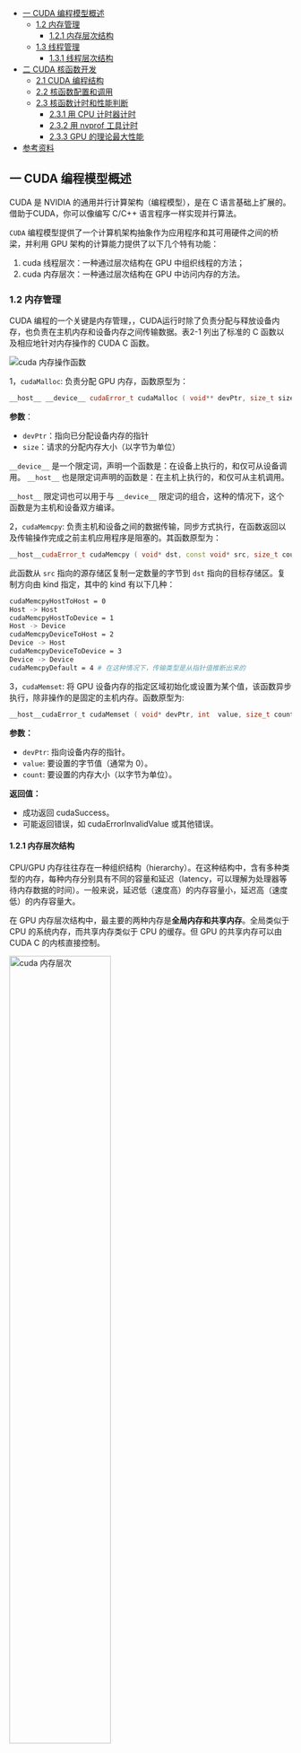 - [一 CUDA 编程模型概述](#一-cuda-编程模型概述)
  - [1.2 内存管理](#12-内存管理)
    - [1.2.1 内存层次结构](#121-内存层次结构)
  - [1.3 线程管理](#13-线程管理)
    - [1.3.1 线程层次结构](#131-线程层次结构)
- [二 CUDA 核函数开发](#二-cuda-核函数开发)
  - [2.1 CUDA 编程结构](#21-cuda-编程结构)
  - [2.2 核函数配置和调用](#22-核函数配置和调用)
  - [2.3 核函数计时和性能判断](#23-核函数计时和性能判断)
    - [2.3.1 用 CPU 计时器计时](#231-用-cpu-计时器计时)
    - [2.3.2 用 nvprof 工具计时](#232-用-nvprof-工具计时)
    - [2.3.3 GPU 的理论最大性能](#233-gpu-的理论最大性能)
- [参考资料](#参考资料)

## 一 CUDA 编程模型概述

CUDA 是 NVIDIA 的通用并行计算架构（编程模型），是在 C 语言基础上扩展的。借助于CUDA，你可以像编写 C/C++ 语言程序一样实现并行算法。

`CUDA` 编程模型提供了一个计算机架构抽象作为应用程序和其可用硬件之间的桥梁，并利用 GPU 架构的计算能力提供了以下几个特有功能：
1. cuda 线程层次：一种通过层次结构在 GPU 中组织线程的方法；
2. cuda 内存层次：一种通过层次结构在 GPU 中访问内存的方法。

### 1.2 内存管理

CUDA 编程的一个关键是内存管理，，CUDA运行时除了负责分配与释放设备内存，也负责在主机内存和设备内存之间传输数据。表2-1 列出了标准的 C 函数以及相应地针对内存操作的 CUDA C 函数。

![cuda 内存操作函数](../images/cuda_program_model/cuda_memory_manage.png)

1，`cudaMalloc`: 负责分配 GPU 内存，函数原型为：
```cpp
__host__ ​__device__ ​cudaError_t cudaMalloc ( void** devPtr, size_t size )
```

**参数**：
- `devPtr`：指向已分配设备内存的指针
- `size`：请求的分配内存大小（以字节为单位）

`__device__` 是一个限定词，声明一个函数是：在设备上执行的，和仅可从设备调用。
`__host__` 也是限定词声明的函数是：在主机上执行的，和仅可从主机调用。

`__host__` 限定词也可以用于与 `__device__` 限定词的组合，这种的情况下，这个函数是为主机和设备双方编译。

2，`cudaMemcpy`: 负责主机和设备之间的数据传输，同步方式执行，在函数返回以及传输操作完成之前主机应用程序是阻塞的。其函数原型为：

```cpp
__host__​cudaError_t cudaMemcpy ( void* dst, const void* src, size_t count, cudaMemcpyKind kind )
```

此函数从 `src` 指向的源存储区复制一定数量的字节到 `dst` 指向的目标存储区。复制方向由 kind 指定，其中的 kind 有以下几种：

```bash
cudaMemcpyHostToHost = 0
Host -> Host
cudaMemcpyHostToDevice = 1
Host -> Device
cudaMemcpyDeviceToHost = 2
Device -> Host
cudaMemcpyDeviceToDevice = 3
Device -> Device
cudaMemcpyDefault = 4 # 在这种情况下，传输类型是从指针值推断出来的
```

3，`cudaMemset`: 将 GPU 设备内存的指定区域初始化或设置为某个值，该函数异步执行，除非操作的是固定的主机内存。函数原型为:

```c
__host__​cudaError_t cudaMemset ( void* devPtr, int  value, size_t count )
```

**参数：**
- `devPtr`: 指向设备内存的指针。
- `value`: 要设置的字节值（通常为 0）。
- `count`: 要设置的内存大小（以字节为单位）。

**返回值：**
- 成功返回 cudaSuccess。
- 可能返回错误，如 cudaErrorInvalidValue 或其他错误。

#### 1.2.1 内存层次结构

CPU/GPU 内存往往存在一种组织结构（hierarchy）。在这种结构中，含有多种类型的内存，每种内存分别具有不同的容量和延迟（latency，可以理解为处理器等待内存数据的时间）。一般来说，延迟低（速度高）的内存容量小，延迟高（速度低）的内存容量大。

在 GPU 内存层次结构中，最主要的两种内存是**全局内存和共享内存**。全局类似于 CPU 的系统内存，而共享内存类似于 CPU 的缓存。但 GPU 的共享内存可以由 CUDA C 的内核直接控制。

<img src="../images/cuda_program_model/memory_hierarchy.png" width="60%" alt="cuda 内存层次">

### 1.3 线程管理

当核函数在主机端启动时，它的执行会移动到设备上，此时设备中会产生大量的线程并且每个线程都执行由核函数指定的语句。**由一个内核 `kernel` 启动所产生的所有线程统称为一个网格 `grid`，同一网格中的所有线程共享相同的全局内存空间。一个网格由多个线程块 `block` 构成，一个线程块包含一组线程 `thread`**，同一线程块内的线程协作可以通过同步和共享内存方式实现。线程的层次结构如下图所示:

<img src="../images/cuda_program_model/cuda_thread_structue.png" width="60%" alt="cuda线程层次结构">

不同块内的线程不能协作，每个块和块内的线程都有一个唯一的 ID。线程 ID = $(\text{blockIdx} * \text{blockDim})+\text{threadIdx}$
- `threadIdx` – 线程 ID（块内的线程索引）
- `blockIdx` – 块 ID（线程块在线程网格内的索引）
- `blockDim` – 块的尺寸

当执行一个核函数时，**CUDA 运行时为每个线程分配坐标变量 blockIdx（块索引） 和 threadIdx（线程索引）**，每个线程也都可以输出自己的线程索引、块索引、块维度和网格维度。

blockIdx 和 threadIdx 都是 `dim3` 类型的变量，基于 `uint3` 定义的整数型向量，包含 `3` 个无符号整数的结构，可以通过 `x、y、z` 三个字段来指定。

```cpp
blockIdx.x
blockIdx.y
blockIdx.z
threadIdx.x
threadIdx.y
threadIdx.z
```

**在启动内核之前需要先定义主机端的网格和块变量**，并从主机端通过由 `x、y、z` 三个字段决定的矢量结构来访问它们。注意，**网格大小是块大小的倍数**。

```cpp
int N = 1000;
dim3 block (1024);
dim3 grid ((N + block.x - 1) / block.x)
```

**注意**：使用 $(\text{N} + \text{block.x} - 1) / \text{block.x}$ 而不是 $\text{N} / \text{block.x}$ 的原因是为了**处理未对齐的元素和向上取整**。

对于一个给定的数据大小，确定网格和块尺寸的一般步骤为：
1. 确定块的大小
2. 在已知数据大小和块大小的基础上计算网格维度

而要确定块尺寸，通常需要考虑：
- 内核的性能特性
- GPU 资源的限制

#### 1.3.1 线程层次结构

内核启动的网格和线程块的维度会影响性能（优化途径），另外网格和线程块的维度是存在限制的，线程块的主要限制因素就是可利用的计算资源，如寄存器，共享内存等。网格和线程块从逻辑上代表了一个核函数的线程层次结构。

<img src="../images/cuda_program_model/thread_hierarchy.png" width="60%" alt="线程层次结构">

## 二 CUDA 核函数开发

### 2.1 CUDA 编程结构

在 CUDA 的架构下，一个程序分为两个部份：`host` 端和 `device` 端。Host 端是指在 CPU 上执行的部份，而 device 端则是 GPU 上执行的部份。Device 端的程序又称为 "kernel"。通常 host 端程序会将数据准备好后，复制到 GPU 内存中，再由 GPU 执行 device 端程序，完成后再由 host 端程序将结果从 GPU 内存中取回。

**CUDA 开发基本思路**:
1. 为主机和设备分配相同大小的内存
2. 将数据从主机传送到设备
3. 运行**内核 kernel 函数**对数据进行计算
4. 将数据传回主机

cuda c 程序代码主逻辑：
```c
int main( void) {
    /* 1. allocate memory on GPU */
    /* 2. Copy data from Host to GPU */
    /* 3. Execute GPU kernel */
    /* 4. Copy data from GPU back to Host */
    /* 5. Free GPU memory */
    return 0;
}
```

### 2.2 核函数配置和调用

**1，核函数配置**

```cpp
// 核函数调用形式
kernel_name<<<gird, block>>>(argument list); 
```

`<<<>>>` 运算符内是核函数的执行配置，利用执行配置可以指定线程在 GPU 上调度运行的方式，即。执行配置参数：
- 第一个值是**网格 grid 维度**，也就是启动块的数目。
- 第二个值是**线程块 block 维度**，也就是每个块中线程的数目。

这也意味着通过指定网格和块的维度，我们可以配置：
- **内核函数中线程的数目**；
- **内核中使用的线程布局**。

同一个块中的线程之间可以相互协作，不同块内的线程不能协作。



**1，核函数和变量类型修饰符**

核函数修饰符：
- `__device__`:在设备端执行和调用。
- `__global__`: 在设备端执行，可从主机端也可从计算能力在 3 以上的设备中调用。
- `__host__`: 在主机端执行和调用。

```c
void increment_cpu(float *a, float b, int N) // CPU program
__global__ void increment_gpu(float *a, float b, int N) // GPU program
```

注意，`__device__` 和 `__host__` 修饰符可以一齐使用，这样函数可以同时在主机和设备端进行编译。核函数是在设备端执行的代码，核函数具有以下限制:
- 只能访问设备内存
- 必须具有 `void` 返回类型
- 不支持可变数量的参数
- 不支持静态变量
- 显示异步行为

变量类型修饰符（用于指定变量的存储方式）：
- `__device__`: 存储在全局内存中
- `__shared__`: 存储在共享内存中
- `__constant__`: 存储在常量内存中

```c
__global__ void increment_gpu(float *a, float b, int N)
{
    __shared__ float shared[];
}
```

**2，调用核函数和核函数配置**

核函数调用和常规函数调用有很大区别，其在 `main()` 函数中的调用形式如下所示:

```c
void main(){
    int blocks = 256;
    int threadsperblock = 512;
    mycudafunc<<<blocks,threadsperblock>>>(argument list);
    cudaDeviceSynchonize();
}
```

**核函数的调用与主机线程是异步的**。核函数调用结束后，控制权立刻返回给主机端。我们可以**调用以下函数来强制主机端程序等待所有的核函数执行结束**。另外，有些 CUDA runtime API 在主机和设备之间是隐式同步的，如 `cudaMemcpy` 函数在主机和设备之间拷贝数据时，主机端隐式同步，即主机端程序必须等待数据拷贝完成后才能继续执行程序。

`<<<>>>` 运算符内是核函数的执行配置，用于配置内核函数中线程的数目和内核中使用的线程布局。执行配置参数：
- blocks: **网格 grid 维度**，也就是启动块的数目。
- threadsperblock: **线程块 block 维度**，也就是每个块中线程的数目。

假设有 `32` 个数据元素用于计算，如果每 `8` 个元素一个块，则需要启动 `4`个块，配置代码和线程布局图如下所示:

```cpp
kernel_name<<<4, 8>>>(argument list); 
```

![线程布局可视化](../images/cuda_program_model/thread_layout.png)

一个完整的 cuda 核函数定义及调用如下所示：
```c
/* Function executed on device (GPU */
__gloabl__ void hello(void) {
    printf("\tHello cuda world, from gpu: thread: %d, block: %d\n", threadIdx.x, blockIdx.x);
}

int main(void) {
    int blocks = 3;
    int threadsperblock = 8;
    printf("hello cuda! \n");
    /* execute function on device (GPU) */
    hello<<<blocks,threadsperblock>>>(); 
    /* wait until all threads finish their job */
    cudaDeviceSynchronize();
    print("Welcom comeback to cpu!\n");

    return 0;
}
```

使用 NVIDIA 的 nvcc 编译器编译和构建程序，运行结果如下所示。

```bash
nvcc -o helloCuda helloCuda.cu -arch sm_20
```
![hello world 内核函数调用](../images/cuda_program_model/kernel_func_call.png)

`CUDA` 程序能够编译运行，但是结果不一定正确，那么如何验证核函数是否正确运行呢？首先可以通过在核函数中添加 `printf` 函数打印相关信息，其次是将执行参数设置为 `<<<1，1>>>`，强制用一个块和一个线程执行核函数，模拟串行执行程序，方便调试和验证结果是否正确。

**3，GPU 内存分配、释放和复制**

主机 (CPU) 管理 GPU 内存的常用函数:
- cudaMalloc (void ** devPtr, size_t size): 在设备上分配内存。
- cudaMemset (void * devPtr, int value, size_t count): 将设备内存初始化或设置为一个值。
- cudaFree (void* devPtr): 释放设备上的内存。
- cudaMemcpy ( void *dst, void *src, size_t count, cudaMemcpyKind kind): 在主机和设备之间复制数据。

```c
void main() {
    int nbytes = 1024 * sizeof(int); // 1024个int数据占据的字节数
    int* p_arr = 0;
    cudaMalloc((void**)&p_arr, nbytes); // 分配设备内存
    cudaMemset(p_arr, 1, nbytes); // 设备内存值初始化
    cudaFree(p_arr); // 设备内存释放

    return 0;
}
```

**4，主机端同步**

所有内核启动都是异步的：
- 控制权会立即返回给 CPU
- 内核在所有先前的 CUDA 调用完成后开始执行

内存复制是同步的：
- 复制完成后，控制权返回给 CPU
- 复制操作在所有先前的 CUDA 调用完成后开始

cudaThreadSynchronize()
- 会阻塞，直到所有先前的 CUDA 调用完成

异步 CUDA 调用的优势：
- 支持非阻塞的内存复制
- 能够实现内存复制与内核执行的重叠

**5，cuda 代码实例-向量相加**

通过两个数组相加的示例来学习如何使用 `CUDA C` 编程。如下图所示，数组 a 的第一个元素与数组 b 的第一个元素相加，得到的结果作为数组 c 的第一个元素，重复这个过程直到数组中的所有元素都进行了一次运算。

<img src="../images/cuda_program_model/array_add.png" width="40%" alt="两个数组相加">

首先，要理解一个概念就是，无论是数组相加还是矩阵相乘算法，gpu 的实现逻辑已经和 cpu 不一样了，cpu 需要用 for 循环迭代多次实现的操作，gpu 用一行代码就可实现了。

<center class="half">
    <img src="../images/cuda_program_model/cpu_gpu_difference.png" width="60%"/><img src="../images/cuda_program_model/vector_add_kernel.png" width="60%"/>
</center>

先看 cpu 程序如何实现:

```c
#include <stdio.h>
#include <stdlib.h>
#include <time.h>

// 数组初始化函数
void initialArrays(float *array1, float *array2, int numElements ) {
    for (int i = 0; i < numElements ; i++) {
        array1[i] = (float)rand() / RAND_MAX * 100.0; // 生成 0 到 100 之间的随机浮点数
        array2[i] = (float)rand() / RAND_MAX * 1000.0; // 生成 0 到 1000 之间的随机浮点数
        
    }
}
// 数组相加的函数
void addArrays(float *array1, float *array2, float *result, int numElements ) {
    for (int i = 0; i < numElements ; i++) {
        *(result + i) = *(array1 + i) + *(array2 + i);
    }
}

// 打印数组的函数
void printArray(float *array, int numElements ) {
    for (int i = 0; i < numElements ; i++) {
        printf("%f ", *(array + i));
    }
    printf("\n");
}

int main() {
    int numElements  = 1000000;  // 数组的长度
    srand(time(NULL)); // 初始化随机数种子

    // 使用 malloc 动态分配内存
    float *array1 = (float *)malloc(numElements  * sizeof(float));
    float *array2 = (float *)malloc(numElements  * sizeof(float));
    float *result = (float *)malloc(numElements  * sizeof(float));

    // 初始化数组
    initialArrays(array1, array2, numElements );
    // 调用函数进行数组相加
    addArrays(array1, array2, result, numElements );

    // 打印结果数组
    printf("Result array: ");
    printArray(result, numElements );

    // 释放动态分配的内存
    free(array1);
    free(array2);
    free(result);

    return 0;
}
```

**基于上述代码修改后的 CUDA C 代码如下所示**:

```c
#include <stdio.h>
#include <stdlib.h>
#include <time.h>

// 数组初始化函数
void initialArrays(float *array1, float *array2, int numElements ) {
    for (int i = 0; i < numElements ; i++) {
        array1[i] = (float)rand() / RAND_MAX * 100.0; // 生成 0 到 100 之间的随机浮点数
        array2[i] = (float)rand() / RAND_MAX * 1000.0; // 生成 0 到 1000 之间的随机浮点数
        
    }
}
// 数组相加的函数
__global__ void addArrays(const float *array1, const float *array2, float *result, int numElements ) {
    const int i = blockDim.x * blockIdx.x + threadIdx.x; // 线程索引id
    if(i < numElements ) result[i] = array1[i] + array2[i]; // 加了 if 判断来限制内核不能非法访问全局内存
}

// 打印数组的函数
void printArray(float *array, int numElements ) {
    for (int i = 0; i < numElements ; i++) {
        printf("%f ", *(array + i));
    }
    printf("\n");
}

int main() {
    int numElements  = 1000000;  // 数组的长度
    srand(time(NULL)); // 初始化随机数种子

    // 使用 malloc 动态分配 CPU 内存
    float *h_array1 = (float *)malloc(numElements  * sizeof(float));
    float *h_array2 = (float *)malloc(numElements  * sizeof(float));
    float *h_result = (float *)malloc(numElements  * sizeof(float));
    initialArrays(h_array1, h_array2, numElements ); // 初始化数组

    /* 1. 使用 cudaMalloc 动态分配 GPU 内存 */
    float *d_array1, *d_array2, *d_result; 
    cudaMalloc((void**)&d_array1, sizeof(float) * numElements ); // (void**) 强制类型转换
    cudaMalloc((void**)&d_array2, sizeof(float) * numElements );
    cudaMalloc((void**)&d_result, sizeof(float) * numElements )

    /* 1. 使用 cudaMemcpy 函数把数据从主机内存拷贝到 GPU 的全局内存中 */
    cudaMemcpy(d_array1, h_array1, numElements , cudaMemcpyHostToDevice);
    cudaMemcpy(d_array2, h_array2, numElements , cudaMemcpyHostToDevice);
    
    /* 3. 调用 CUDA 内核函数执行向量加法 */
    const int  threadsPerBlock = 256; // 线程块大小
    const int blocksPerGrid = (numElements  +  threadsPerBlock - 1) /  threadsPerBlock; // 网格大小：也是线程块数量
    addArrays<<<blocksPerGrid,  threadsPerBlock>>>(d_array1, d_array2, d_result, numElements );

    /* 4. 将数据从 GPU 复制回主机 */
    cudaMemcpy(h_result, d_result, numElements , cudaMemcpyDeviceToHost);

    // 打印结果数组
    printf("Result array: ");
    printArray(h_result, numElements );

    /* 5. 释放动态分配的 CPU 和 GPU 内存 */
    free(h_array1);
    free(h_array2);
    free(h_result);
    cudaFree(d_array1);
    cudaFree(d_array2);
    cudaFree(d_result);
    return 0;
}
```

使用 `nvcc` 编译该程序，并指定与 GeForce RTX 2070 对应的计算能力（读者可以选用自己所用 GPU 的计算能力）：

```bash
$ nvcc -arch=sm_75 add1.cu
```

### 2.3 核函数计时和性能判断

#### 2.3.1 用 CPU 计时器计时

最简单的方法是在主机端使用一个 CPU 或 GPU 计时器来计算内核的执行时间。

1，借助 `time.h` 库实现计时功能:

```cpp
int iLen = 1024;
dim3 block (iLen);
dim3 grid ((N + block - 1) / block)

clock_t start, end;
double cpu_time_used;
start = clock();  // 开始时间

addArrays<<<grid, block>>>(d_array1, d_array2, d_result);
cudaDeviceSynchronize() // 等待所有的 GPU 线程运行结束

end = clock();    // 结束时间
cpu_time_used = ((double)(end - start)) / CLOCKS_PER_SEC;  // 计算运行时间

printf("sumArraysOnGPU <<<%d, %d>>> Time taken: %f seconds\n", grid.x, block.x, cpu_time_used);
```

#### 2.3.2 用 nvprof 工具计时

自CUDA 5.0以来，NVIDIA 提供了一个名为 `nvprof` 的命令行分析工具，可以帮助从应用程序的 CPU 和 GPU 活动情况中获取时间线信息，其包括内核执行、内存传输以及 CUDA API 的调用。其用法如下:

```bash
nvprof [nvprof_args] <application> [application_args]
```

1，基本使用：要分析一个 CUDA 程序，你可以直接用 nvprof 来运行它：
```bash
nvprof ./your_cuda_program
```

2，分析特定内核：如果你只对特定的内核感兴趣，可以使用 --kernels 选项来指定：

```bash
nvprof --kernels kernel_name ./your_cuda_program
```

3，查看内存传输情况：要查看内存传输（数据从主机到设备或设备到主机）的统计信息：
```bash
nvprof --print-gpu-trace ./your_cuda_program
```

4，结合其他工具：nvprof 可以与 nvvp（NVIDIA Visual Profiler）配合使用，生成 .nvprof 文件并用图形化工具进一步分析。
```bash
nvprof --output profile.nvprof ./your_cuda_program
nvvp profile.nvprof
```

注意：NVIDIA 已经建议使用 Nsight Compute 和 Nsight Systems 作为 nvprof 的替代工具，这些工具提供了更强大和全面的性能分析功能。

#### 2.3.3 GPU 的理论最大性能

应用程序的测量值与理论峰值进行比较，可以判定你的应用程序的性能是**受限于算法还是受限于内存带宽的**。以 Tesla K10 为例，可以得到理论上的**操作：字节比率**（`ops:byte ratio`）：

$$\frac{\text{算力}}{\text{内存带宽}} = \frac{4.58\ TFLOPS}{320\ GB/s} = 13.6$$

也就是 13.6个指令：1个字节。对于 Tesla K10 而言，如果你的应用程序每访问一个字节所产生的指令数多于 13.6，那么你的应用程序受算法性能限制，GPU 将被充分利用；反之则受访存限制，GPU 没有被充分应用。

## 参考资料

- 《CUDA C 编程权威指南》
- [GPU Architecture and Programming](https://homepages.laas.fr/adoncesc/FILS/GPU.pdf)


